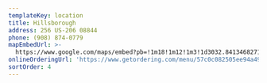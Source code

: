 ```yaml
---
templateKey: location
title: Hillsborough
address: 256 US-206 08844
phone: (908) 874-0779
mapEmbedUrl: >-
  https://www.google.com/maps/embed?pb=!1m18!1m12!1m3!1d3032.8413468271337!2d-74.63154878451986!3d40.52299767935298!2m3!1f0!2f0!3f0!3m2!1i1024!2i768!4f13.1!3m3!1m2!1s0x89c3eaf654900b99%3A0xeb688dc5305ee40d!2sPizza%20Brothers!5e0!3m2!1sen!2sus!4v1584243820057!5m2!1sen!2sus
onlineOrderingUrl: 'https://www.getordering.com/menu/57c0c082505ee94a497b23ea'
sortOrder: 4
---
```

